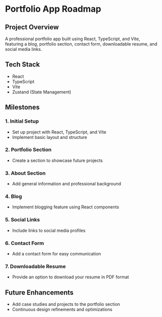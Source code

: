 # Portfolio App Roadmap

## Project Overview

A professional portfolio app built using React, TypeScript, and Vite, featuring a blog, portfolio section, contact form, downloadable resume, and social media links.

## Tech Stack

- React
- TypeScript
- Vite
- Zustand (State Management)

## Milestones

### 1. Initial Setup

- Set up project with React, TypeScript, and Vite
- Implement basic layout and structure

### 2. Portfolio Section

- Create a section to showcase future projects

### 3. About Section

- Add general information and professional background

### 4. Blog

- Implement blogging feature using React components

### 5. Social Links

- Include links to social media profiles

### 6. Contact Form

- Add a contact form for easy communication

### 7. Downloadable Resume

- Provide an option to download your resume in PDF format

## Future Enhancements

- Add case studies and projects to the portfolio section
- Continuous design refinements and optimizations
